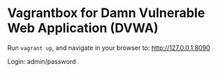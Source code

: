 Vagrantbox for Damn Vulnerable Web Application (DVWA)
=====================================================

Run `vagrant up`, and navigate in your browser to: http://127.0.0.1:8090

Login: admin/password
